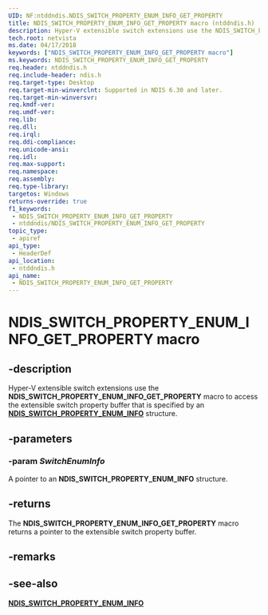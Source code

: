 ```yaml
---
UID: NF:ntddndis.NDIS_SWITCH_PROPERTY_ENUM_INFO_GET_PROPERTY
title: NDIS_SWITCH_PROPERTY_ENUM_INFO_GET_PROPERTY macro (ntddndis.h)
description: Hyper-V extensible switch extensions use the NDIS_SWITCH_PROPERTY_ENUM_INFO_GET_PROPERTY macro to access the extensible switch property buffer that is specified by an NDIS_SWITCH_PROPERTY_ENUM_INFO structure.
tech.root: netvista
ms.date: 04/17/2018
keywords: ["NDIS_SWITCH_PROPERTY_ENUM_INFO_GET_PROPERTY macro"]
ms.keywords: NDIS_SWITCH_PROPERTY_ENUM_INFO_GET_PROPERTY
req.header: ntddndis.h
req.include-header: ndis.h
req.target-type: Desktop
req.target-min-winverclnt: Supported in NDIS 6.30 and later.
req.target-min-winversvr: 
req.kmdf-ver: 
req.umdf-ver: 
req.lib: 
req.dll: 
req.irql: 
req.ddi-compliance: 
req.unicode-ansi: 
req.idl: 
req.max-support: 
req.namespace: 
req.assembly: 
req.type-library: 
targetos: Windows
returns-override: true
f1_keywords:
 - NDIS_SWITCH_PROPERTY_ENUM_INFO_GET_PROPERTY
 - ntddndis/NDIS_SWITCH_PROPERTY_ENUM_INFO_GET_PROPERTY
topic_type:
 - apiref
api_type:
 - HeaderDef
api_location:
 - ntddndis.h
api_name:
 - NDIS_SWITCH_PROPERTY_ENUM_INFO_GET_PROPERTY
---
```


# NDIS_SWITCH_PROPERTY_ENUM_INFO_GET_PROPERTY macro


## -description

Hyper-V extensible switch extensions use the **NDIS_SWITCH_PROPERTY_ENUM_INFO_GET_PROPERTY** macro to access the extensible switch property buffer that is specified by an [**NDIS_SWITCH_PROPERTY_ENUM_INFO**](ns-ntddndis-_ndis_switch_property_enum_info.md) structure.

## -parameters

### -param _SwitchEnumInfo_

A pointer to an **NDIS_SWITCH_PROPERTY_ENUM_INFO** structure.

## -returns

The **NDIS_SWITCH_PROPERTY_ENUM_INFO_GET_PROPERTY** macro returns a pointer to the extensible switch property buffer.

## -remarks

## -see-also

[**NDIS_SWITCH_PROPERTY_ENUM_INFO**](ns-ntddndis-_ndis_switch_property_enum_info.md)

